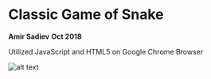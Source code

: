 # Classic Game of Snake 
**Amir Sadiev**
**Oct 2018**

Utilized JavaScript and HTML5 on Google Chrome Browser


![alt text](https://github.com/amir111/javascript_snakeGame/blob/master/img/mySnakeGame.PNG)


